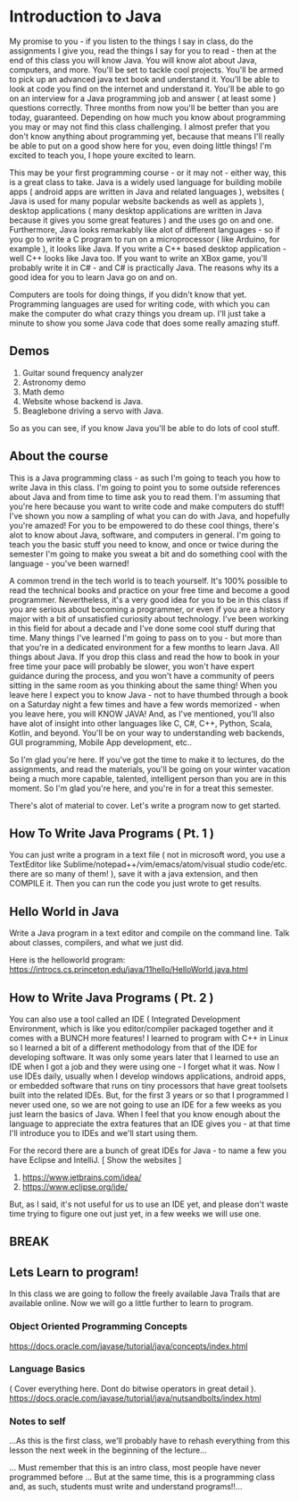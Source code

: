 # Introduction to Java

My promise to you - if you listen to the things I say in class, do the assignments I give you, read the things I say for you to read - then at the end of this class you will know Java. You will know alot about Java, computers, and more. You'll be set to tackle cool projects. You'll be armed to pick up an advanced java text book and understand it. You'll be able to look at code you find on the internet and understand it. You'll be able to go on an interview for a Java programming job and answer ( at least some ) questions correctly. Three months from now you'll  be better than you are today, guaranteed. Depending on how much you know about programming you may or may not find this class challenging. I almost prefer that you don't know anything about programming yet, because that means I'll really be able to put on a good show here for you, even doing little things! I'm excited to teach you, I hope youre excited to learn.

This may be your first programming course - or it may not - either way, this is a great class to take. Java is a widely used language for building mobile apps ( android apps are written in Java and related languages ), websites ( Java is used for many popular website backends as well as applets ), desktop applications ( many desktop applications are written in Java because it gives you some great features ) and the uses go on and one. Furthermore, Java looks remarkably like alot of different languages - so if you go to write a C program to run on a microprocessor ( like Arduino, for example ), it looks like Java. If you write a C++ based desktop application  - well C++ looks like Java too. If you want to write an XBox game, you'll probably write it in C# - and C# is practically Java. The reasons why its a good idea for you to learn Java go on and on. 

Computers are tools for doing things, if you didn't know that yet. Programming languages are used for writing code, with which you can make the computer do what crazy things you dream up. I'll just take a minute to show you some Java code that does some really amazing stuff. 

## Demos
1. Guitar sound frequency analyzer
2. Astronomy demo
3. Math demo
4. Website whose backend is Java.
5. Beaglebone driving a servo with Java.

So as you can see, if you know Java you'll be able to do lots of cool stuff. 

## About the course 
This is a Java programming class - as such I'm going to teach you how to write Java in this class. I'm going to point you to some outside references about Java and from time to time ask you to read them. I'm assuming that you're here because you want to write code and make computers do stuff! I've shown you now a sampling of what you can do with Java, and hopefully you're amazed! For you to be empowered to do these cool things, there's alot to know about Java, software, and computers in general. I'm going to teach you the basic stuff you need to know, and once or twice during the semester I'm going to make you sweat a bit and do something cool with the language - you've been warned!

A common trend in the tech world is to teach yourself. It's 100% possible to read the technical books and practice on your free time and become a good programmer. Nevertheless, it's a very good idea for you to be in this class if you are serious about becoming a programmer, or even if you are a history major with a bit of unsatisfied curiosity about technology. I've been working in this field for about a decade and I've done some cool stuff during that time. Many things I've learned I'm going to pass on to you - but more than that you're in a dedicated environment for a few months to learn Java. All things about Java. If you drop this class and read the how to book in your free time your pace will probably be slower, you won't have expert guidance during the process, and you  won't have a community of peers sitting in the same room as you thinking about the same thing! When you leave here I expect you to know Java - not to have thumbed through a book on a Saturday night a few times and have a few words memorized  - when you leave here, you will KNOW JAVA! And, as I've mentioned, you'll also have alot of insight into other languages like C, C#, C++, Python, Scala, Kotlin, and beyond. You'll be on your way to understanding web backends, GUI programming, Mobile App development, etc.. 

So I'm glad you're here. If you've got the time to make it to lectures, do the assignments, and read the materials, you'll be going on your winter vacation being a much more capable, talented, intelligent person than you are in this moment. So I'm glad you're here, and you're in for a treat this semester.

There's alot of material to cover. Let's write a program now to get started.

## How To Write Java Programs ( Pt. 1 )
You can just write a program in a text file ( not in microsoft word, you use a TextEditor like Sublime/notepad++/vim/emacs/atom/visual studio code/etc. there are so many of them! ), save it with a java extension, and then COMPILE it. Then you can run the code you just wrote to get results.

## Hello World in Java
Write a Java program in a text editor and compile on the command line.
Talk about classes, compilers, and what we just did.

Here is the helloworld program:
https://introcs.cs.princeton.edu/java/11hello/HelloWorld.java.html

## How to Write Java Programs ( Pt. 2 )
You can also use a tool called an IDE ( Integrated Development Environment, which is like you editor/compiler packaged together and it comes with a BUNCH more features! I learned to program with C++ in Linux so I learned a bit of a different methodology from that of the IDE for developing software. It was only some years later that I learned to use an IDE when I got a job and they were using one - I forget what it was. Now I use IDEs daily, usually when I develop windows applications, android apps, or embedded software that runs on tiny processors that have great toolsets built into the related IDEs. But, for the first 3 years or so that I programmed I never used one, so we are not going to use an IDE for a few weeks as you just learn the basics of Java. When I feel that you know enough about the language to appreciate the extra features that an IDE gives you - at that time I'll introduce you to IDEs and we'll start using them. 

For the record there are a bunch of great IDEs for Java - to name a few you have Eclipse and IntelliJ. [ Show the websites ] 

1. https://www.jetbrains.com/idea/
2. https://www.eclipse.org/ide/

But, as I said, it's not useful for us to use an IDE yet, and please don't waste time trying to figure one out just yet, in a few weeks we will use one.

## BREAK

## Lets Learn to program!
In this class we are going to follow the freely available Java Trails that are available online. Now we will go a little further to learn to program.

### Object Oriented Programming Concepts
https://docs.oracle.com/javase/tutorial/java/concepts/index.html

### Language Basics
( Cover everything here. Dont do bitwise operators in great detail ).
https://docs.oracle.com/javase/tutorial/java/nutsandbolts/index.html

### Notes to self

...As this is the first class, we'll probably have to rehash everything from this lesson the next week in the beginning of the lecture...

... Must remember that this is an intro class, most people have never programmed before ... But at the same time, this is a programming class and, as such, students must write and understand programs!!...
